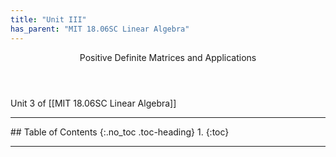 ```yaml
---
title: "Unit III"
has_parent: "MIT 18.06SC Linear Algebra"
---
```

<header>
Positive Definite Matrices and Applications
</header>

Unit 3 of [[MIT 18.06SC Linear Algebra]]

<hr>
## Table of Contents
{:.no_toc .toc-heading}
1. 
{:toc}
<hr>